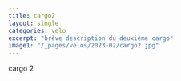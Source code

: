```yaml
---
title: cargo2
layout: single
categories: velo
excerpt: "brève description du deuxième cargo"
image1: "/_pages/velos/2023-02/cargo2.jpg"
---
```

cargo 2
